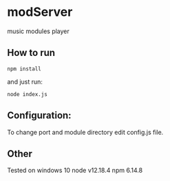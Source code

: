 # modServer
music modules player

## How to run

    npm install
    
and just run:

    node index.js
    
## Configuration:
To change port and module directory edit config.js file.


## Other
Tested on windows 10 
node v12.18.4
npm 6.14.8
